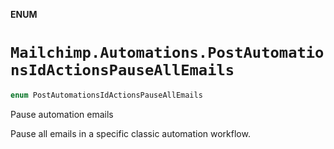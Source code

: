 **ENUM**

# `Mailchimp.Automations.PostAutomationsIdActionsPauseAllEmails`

```swift
enum PostAutomationsIdActionsPauseAllEmails
```

Pause automation emails

Pause all emails in a specific classic automation workflow.
